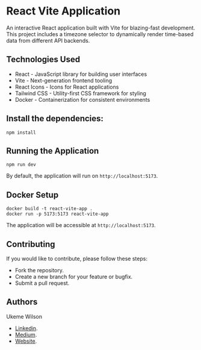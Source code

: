 # React Vite Application

An interactive React application built with Vite for blazing-fast development. This project includes a timezone selector to dynamically render time-based data from different API backends.

## Technologies Used
- React - JavaScript library for building user interfaces
- Vite - Next-generation frontend tooling
- React Icons - Icons for React applications
- Tailwind CSS - Utility-first CSS framework for styling
- Docker - Containerization for consistent environments

## Install the dependencies:

    npm install

## Running the Application

    npm run dev

By default, the application will run on `http://localhost:5173`.

## Docker Setup

    docker build -t react-vite-app .
    docker run -p 5173:5173 react-vite-app

The application will be accessible at `http://localhost:5173`.



## Contributing

If you would like to contribute, please follow these steps:

- Fork the repository.
- Create a new branch for your feature or bugfix.
- Submit a pull request.

## Authors

Ukeme Wilson

- <a href="https://www.linkedin.com/in/ukeme-wilson-4825a383/">Linkedin</a>.
- <a href="https://medium.com/@ukemeboswilson">Medium</a>.
- <a href="https://www.ukemewilson.sbs/">Website</a>.
